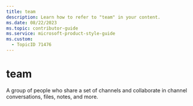 ```yaml
---
title: team
description: Learn how to refer to "team" in your content.
ms.date: 08/22/2023
ms.topic: contributor-guide
ms.service: microsoft-product-style-guide
ms.custom:
  - TopicID 71476
---
```



# team

A group of people who share a set of channels and collaborate in channel conversations, files, notes, and more.


